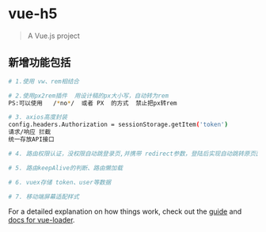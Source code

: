 # vue-h5

> A Vue.js project

## 新增功能包括

``` bash
# 1.使用 vw、rem相结合

# 2.使用px2rem插件  用设计稿的px大小写，自动转为rem
PS:可以使用   /*no*/  或者 PX  的方式  禁止把px转rem

# 3. axios高度封装 
config.headers.Authorization = sessionStorage.getItem('token')
请求/响应 拦截
统一存放API接口

# 4. 路由权限认证，没权限自动跳登录页,并携带 redirect参数，登陆后实现自动跳转原页面

# 5. 路由keepAlive的判断、路由懒加载

# 6. vuex存储 token、user等数据

# 7. 移动端屏幕适配样式
```

For a detailed explanation on how things work, check out the [guide](http://vuejs-templates.github.io/webpack/) and [docs for vue-loader](http://vuejs.github.io/vue-loader).
